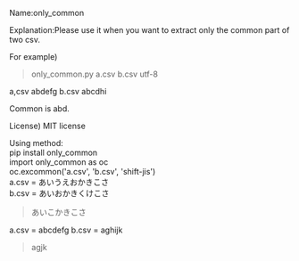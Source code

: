 Name:only_common

Explanation:Please use it when you want to extract only the common part of two csv.

For example)

>only_common.py a.csv b.csv utf-8

a,csv  abdefg
b.csv  abcdhi

Common is abd.

License)
MIT license

Using method:  
pip install only_common  
import only_common as oc  
oc.excommon('a.csv', 'b.csv', 'shift-jis')  
a.csv = あいうえおかきこさ  
b.csv = あいおかきくけこさ  
>あいこかきこさ  

a.csv = abcdefg
b.csv = aghijk
>agjk
